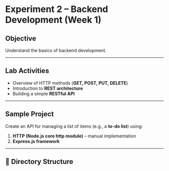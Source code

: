 #  Experiment 2 – Backend Development (Week 1)

##  Objective
Understand the basics of backend development.

---

##  Lab Activities
- Overview of HTTP methods (**GET, POST, PUT, DELETE**)
- Introduction to **REST architecture**
- Building a simple **RESTful API**

---

##  Sample Project
Create an API for managing a list of items (e.g., a **to-do list**) using:
1. **HTTP (Node.js core http module)** – manual implementation
2. **Express.js framework** 
---
## 📂 Directory Structure